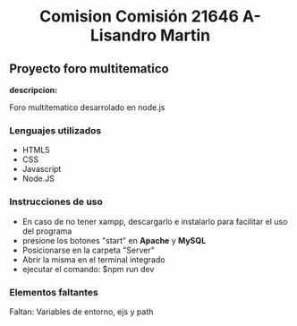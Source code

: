 <h1 align="center">Comision Comisión 21646 A- Lisandro Martin</h1>

<h2>Proyecto foro multitematico</h2>

<p><b>descripcion:</b></p>

<p>Foro multitematico desarrolado en node.js</p>

### Lenguajes utilizados

<ul>
<li>HTML5</li>
<li>CSS</li>
<li>Javascript</li>
<li>Node.JS</li>
</ul>

### Instrucciones de uso

<ul>
<li>En caso de no tener xampp, descargarlo e instalarlo para facilitar el uso del programa</li>
<li>presione los botones "start" en <b>Apache</b> y <b>MySQL</b></li>
<li>Posicionarse en la carpeta "Server"</li>
<li>Abrir la misma en el terminal integrado</li>
<li>ejecutar el comando: $npm run dev</li>

</ul>

### Elementos faltantes

<p>Faltan: Variables de entorno, ejs y path<p>